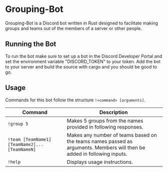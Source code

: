 # Grouping-Bot

Grouping-Bot is a Discord bot written in Rust designed to facilitate making groups and teams out of the members of a server or other people.

## Running the Bot
To run the bot make sure to set up a bot in the Discord Developer Portal and set the environment variable "DISCORD_TOKEN" to your token. Add the bot to your server and build the source with cargo and you should be good to go.

## Usage

Commands for this bot follow the structure `!<command> [arguments]`.

| Command | Description
|---------|-------------|
| `!group 5` | Makes 5 groups from the names provided in following responses. |
| `!team [TeamName1] [TeamName2]... [TeamNameN]` | Makes any number of teams based on the teams names passed as arguments. Members will then be added in following inputs. |
| `!help` | Displays usage instructions. |